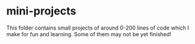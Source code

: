 # mini-projects

This folder contains small projects of around 0-200 lines of code which I make for fun and learning.
Some of them may not be yet finished!
